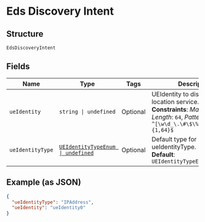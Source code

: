 
# Eds Discovery Intent

## Structure

`EdsDiscoveryIntent`

## Fields

| Name | Type | Tags | Description |
|  --- | --- | --- | --- |
| `ueIdentity` | `string \| undefined` | Optional | UEIdentity to discover EDS location service.<br>**Constraints**: *Maximum Length*: `64`, *Pattern*: `^[\w\d_\.\#\$\%\|^\&\*\@\!\-]{1,64}$` |
| `ueIdentityType` | [`UEIdentityTypeEnum \| undefined`](../../doc/models/ue-identity-type-enum.md) | Optional | Default type for ueIdentityType.<br>**Default**: `UEIdentityTypeEnum.IPAddress` |

## Example (as JSON)

```json
{
  "ueIdentityType": "IPAddress",
  "ueIdentity": "ueIdentity0"
}
```

